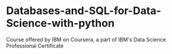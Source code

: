 # Databases-and-SQL-for-Data-Science-with-python
Course offered by IBM on Coursera, a part of IBM's Data Science Professional Certificate

